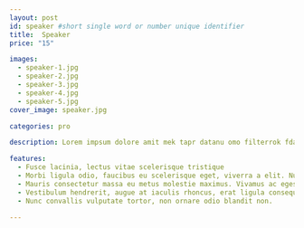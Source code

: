 ```yaml
---
layout: post
id: speaker #short single word or number unique identifier
title:  Speaker
price: "15"

images:
  - speaker-1.jpg
  - speaker-2.jpg
  - speaker-3.jpg
  - speaker-4.jpg
  - speaker-5.jpg
cover_image: speaker.jpg

categories: pro

description: Lorem impsum dolore amit mek tapr datanu omo filterrok fdam. Lorem impsum dolore amit mek tapr datanu omo filterrok fdam

features:
  - Fusce lacinia, lectus vitae scelerisque tristique
  - Morbi ligula odio, faucibus eu scelerisque eget, viverra a elit. Nullam quis ipsum molestie, dictum arcu id, semper leo
  - Mauris consectetur massa eu metus molestie maximus. Vivamus ac egestas eros
  - Vestibulum hendrerit, augue at iaculis rhoncus, erat ligula consequat lorem
  - Nunc convallis vulputate tortor, non ornare odio blandit non.

---
```

